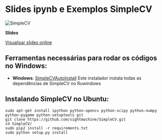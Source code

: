 # Slides ipynb e Exemplos SimpleCV

![SimpleCV](http://simplecv.org/sites/all/themes/simplecv/images/logo.png)

**Slides**

[Visualisar slides online](http://goo.gl/fjGIC3)

## Ferramentas necessárias para rodar os códigos no Windows:

- **Windows**: [SimpleCVAutoInstall](http://goo.gl/eIjdSz) Este instalador instala todas as dependências de SimpleCV no Ruwindows

## Instalando SimpleCV no Ubuntu:

    sudo apt-get install ipython python-opencv python-scipy python-numpy python-pygame python-setuptools git
    git clone https://github.com/sightmachine/SimpleCV.git
    cd SimpleCV/
    sudo pip2 install -r requirements.txt
    sudo python setup.py install

